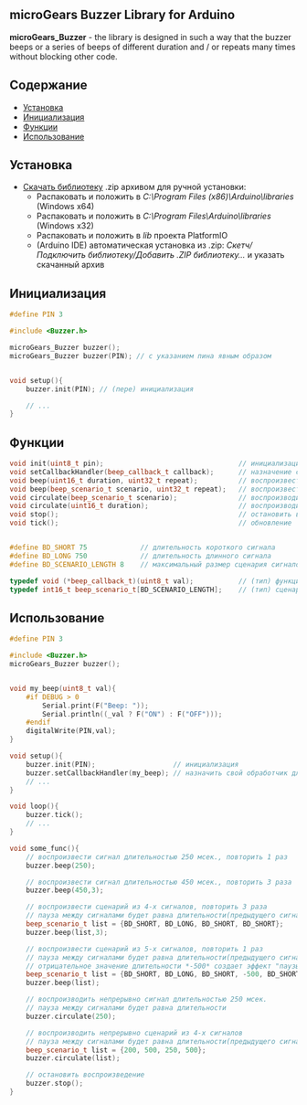 ## microGears Buzzer Library for Arduino

**microGears_Buzzer** - the library is designed in such a way that the buzzer beeps or a series of beeps of different duration and / or repeats many times without blocking other code.

## Содержание

- [Установка](#install)
- [Инициализация](#init)
- [Функции](#functions)
- [Использование](#usage)

<a id="install"></a>

## Установка

- [Скачать библиотеку](https://github.com/microGears/microGears_Buzzer/archive/refs/heads/master.zip) .zip архивом для ручной установки:
  - Распаковать и положить в _C:\Program Files (x86)\Arduino\libraries_ (Windows x64)
  - Распаковать и положить в _C:\Program Files\Arduino\libraries_ (Windows x32)
  - Распаковать и положить в _lib_ проекта PlatformIO
  - (Arduino IDE) автоматическая установка из .zip: _Скетч/Подключить библиотеку/Добавить .ZIP библиотеку…_ и указать скачанный архив

<a id="init"></a>

## Инициализация

```cpp
#define PIN 3

#include <Buzzer.h>

microGears_Buzzer buzzer();
microGears_Buzzer buzzer(PIN); // с указанием пина явным образом


void setup(){
    buzzer.init(PIN); // (пере) инициализация

    // ...
}
```

<a id="functions"></a>

## Функции

```cpp
void init(uint8_t pin);                                 // инициализация;
void setCallbackHandler(beep_callback_t callback);      // назначение своего обработчика для воспроизведения звука
void beep(uint16_t duration, uint32_t repeat);          // воспроизвести сигнал длительностью *duration*, повторять *repeat* кол-во раз
void beep(beep_scenario_t scenario, uint32_t repeat);   // воспроизвести сценарий(сигналов разной длительности), повторять *repeat* кол-во раз
void circulate(beep_scenario_t scenario);               // воспроизводить циклично сценарий(сигналов)
void circulate(uint16_t duration);                      // воспроизводить циклично сигнал длительностью *duration*
void stop();                                            // остановить вопроизведение
void tick();                                            // обновление


#define BD_SHORT 75             // длительность короткого сигнала
#define BD_LONG 750             // длительность длинного сигнала
#define BD_SCENARIO_LENGTH 8    // максимальный размер сценария сигналов

typedef void (*beep_callback_t)(uint8_t val);           // (тип) функция-обработчик
typedef int16_t beep_scenario_t[BD_SCENARIO_LENGTH];    // (тип) сценария
```

<a id="usage"></a>

## Использование

```cpp
#define PIN 3

#include <Buzzer.h>
microGears_Buzzer buzzer();


void my_beep(uint8_t val){
    #if DEBUG > 0
        Serial.print(F("Beep: "));
        Serial.println((_val ? F("ON") : F("OFF")));
    #endif
    digitalWrite(PIN,val);
}

void setup(){    
    buzzer.init(PIN);                   // инициализация
    buzzer.setCallbackHandler(my_beep); // назначить свой обработчик для воспроизведения
    // ...
}

void loop(){
    buzzer.tick();
    // ...
}

void some_func(){
    // воспроизвести сигнал длительностью 250 мсек., повторить 1 раз
    buzzer.beep(250);

    // воспроизвести сигнал длительностью 450 мсек., повторить 3 раза
    buzzer.beep(450,3);

    // воспроизвести сценарий из 4-х сигналов, повторить 3 раза
    // пауза между сигналами будет равна длительности(предыдущего сигнала)
    beep_scenario_t list = {BD_SHORT, BD_LONG, BD_SHORT, BD_SHORT};
    buzzer.beep(list,3);

    // воспроизвести сценарий из 5-х сигналов, повторить 1 раз
    // пауза между сигналами будет равна длительности(предыдущего сигнала)
    // отрицательное значение длительности *-500* создает эффект "паузы" между сигналами
    beep_scenario_t list = {BD_SHORT, BD_LONG, BD_SHORT, -500, BD_SHORT, BD_SHORT};
    buzzer.beep(list);

    // воспроизводить непрерывно сигнал длительностью 250 мсек.
    // пауза между сигналами будет равна длительности
    buzzer.circulate(250);

    // воспроизводить непрерывно сценарий из 4-х сигналов
    // пауза между сигналами будет равна длительности(предыдущего сигнала)
    beep_scenario_t list = {200, 500, 250, 500};
    buzzer.circulate(list);

    // остановить воспроизведение
    buzzer.stop();
}

```
